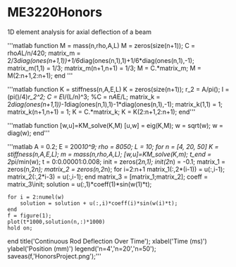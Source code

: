 # ME3220Honors
1D element analysis for axial deflection of a beam

'''matlab
    function M = mass(n,rho,A,L)
    M = zeros(size(n+1));
    C = rho*A*L/n/420;
    matrix_m = 2/3*diag(ones(n+1,1))+1/6*diag(ones(n,1),1)+1/6*diag(ones(n,1),-1);
    matrix_m(1,1) = 1/3; 
    matrix_m(n+1,n+1) = 1/3;
    M = C.*matrix_m;
    M = M(2:n+1,2:n+1);
    end
'''

'''matlab
function K = stiffness(n,A,E,L)
K = zeros(size(n+1));
r_2 = A/pi();
I = (pi()/4)*r_2^2;
C = E*I/(L/n)^3;
%C = n*A*E/L;
matrix_k = 2*diag(ones(n+1,1))-1*diag(ones(n,1),1)-1*diag(ones(n,1),-1);
matrix_k(1,1) = 1;
matrix_k(n+1,n+1) = 1;
K = C.*matrix_k;
K = K(2:n+1,2:n+1);
end'''

'''matlab
function [w,u]=KM_solve(K,M)
[u,w] = eig(K,M);
w = sqrt(w);
w = diag(w);
end'''

'''matlab
A = 0.2;
E = 200*10^9;
rho = 8050;
L = 10;
for n = [4, 20, 50]
    K = stiffness(n,A,E,L);
    m = mass(n,rho,A,L);
    [w,u]=KM_solve(K,m);
    t_end = 2*pi/min(w);
    t = 0:0.00001:0.008;
    init = zeros(2*n,1);
    init(2*n) = -0.1;
    matrix_1 = zeros(n,2*n);
    matrix_2 = zeros(n,2*n);
    for i=2:n+1
        matrix_1(:,2*(i-1)) = u(:,i-1);
        matrix_2(:,2*i-3) = u(:,i-1);
    end
    matrix_3 = [matrix_1;matrix_2];
    coeff = matrix_3\init;
    solution = u(:,1)*coeff(1)*sin(w(1)*t);
    
    for i = 2:numel(w)
        solution = solution + u(:,i)*coeff(i)*sin(w(i)*t);
    end
    f = figure(1);
    plot(t*1000,solution(n,:)*1000)
    hold on;
    
end
title('Continuous Rod Deflection Over Time');
xlabel('Time (ms)')
ylabel('Position (mm)')
legend('n=4','n=20','n=50'); 
saveas(f,'HonorsProject.png');'''
